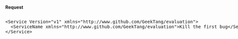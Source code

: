 **Request**

<xmp>
<Service Version="v1" xmlns="http://www.github.com/GeekTang/evaluation">
  <ServiceName xmlns="http://www.github.com/GeekTang/evaluation">Kill the first bug</ServiceName>
</Service>
</xmp>

